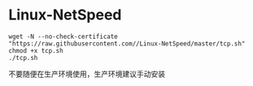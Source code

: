# Linux-NetSpeed
```
wget -N --no-check-certificate "https://raw.githubusercontent.com//Linux-NetSpeed/master/tcp.sh"
chmod +x tcp.sh
./tcp.sh
```

不要随便在生产环境使用，生产环境建议手动安装   
